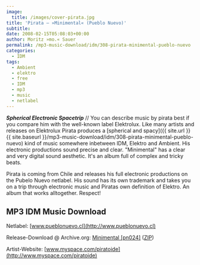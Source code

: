 ```yaml
---
image:
  title: /images/cover-pirata.jpg
title: 'Pirata – »Minimental« (Pueblo Nuevo)'
subtitle: 
date: 2008-02-15T05:08:03+00:00
author: Moritz »mo.« Sauer
permalink: /mp3-music-download/idm/308-pirata-minimental-pueblo-nuevo
categories:
  - IDM
tags:
  - Ambient
  - elektro
  - free
  - IDM
  - mp3
  - music
  - netlabel
---
```

***Spherical Electronic Spacetrip*** // You can describe music by pirata best if you compare him with the well-known label Elektrolux. Like many artists and releases on Elektrolux Pirata produces a [spherical and spacy]({{ site.url }}{{ site.baseurl }}/mp3-music-download/idm/308-pirata-minimental-pueblo-nuevo) kind of music somewhere inbetween IDM, Elektro and Ambient. His electronic productions sound precise and clear. "Minimental" has a clear and very digital sound aesthetic. It's an album full of complex and tricky beats.<!--more-->

<!--adsense-->

Pirata is coming from Chile and releases his full electronic productions on the Pubelo Nuevo netlabel. His sound has its own trademark and takes you on a trip through electronic music and Piratas own definition of Elektro. An album that works alltogether. Respect!

## MP3 IDM Music Download

Netlabel: [www.pueblonuevo.cl](http://www.pueblonuevo.cl)
  
Release-Download @ Archive.org: [Minimental [pn024]](http://www.archive.org/details/pn024) ([ZIP](http://www.archive.org/download/pn024/pn024_pirata_minimental.zip))
  
Artist-Website: [www.myspace.com/piratoide](http://www.myspace.com/piratoide)
